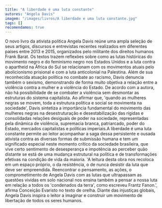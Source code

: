 ```yaml
---
title: "A liberdade é uma luta constante"
autores: "Angela Davis"
imagem: "/images/livros/A liberdade e uma luta constante.jpg"
tags: []
recomendamos: true
---
```


O novo livro da ativista política Angela Davis reúne uma ampla seleção de seus artigos, discursos e entrevistas recentes realizados em diferentes países entre 2013 e 2015, organizados pelo militante dos direitos humanos Frank Barat. Os textos trazem reflexões sobre como as lutas históricas do movimento negro e do feminismo negro nos Estados Unidos e a luta contra o apartheid na África do Sul se relacionam com os movimentos atuais pelo abolicionismo prisional e com a luta anticolonial na Palestina. Além de sua reconhecida atuação política no combate ao racismo, Davis denuncia também o sexismo, demonstrando de forma muito objetiva a relação entre a violência contra a mulher e a violência do Estado. De acordo com a autora, não há possibilidade de se combater a violência sem desmontar as estruturas do sistema capitalista. Ao afirmar que, 'quando as mulheres negras se movem, toda a estrutura política e social se movimenta na sociedade', Davis sintetiza a importância fundamental do movimento das mulheres negras na desestruturação e desestabilização das rígidas e consolidadas relações desiguais de poder na sociedade, representadas pela dinâmica de violência, supremacia branca, patriarcado, poder do Estado, mercados capitalistas e políticas imperiais.A liberdade é uma luta constante permite ao leitor acompanhar a saga dessa persistente e ousada ativista contra as diversas formas de submissão humana e tem um significado especial neste momento crítico da sociedade brasileira, que vive certo sentimento de desesperança e impotência ao perceber quão distante se está de uma mudança estrutural na política e de transformações efetivas na condição de vida da maioria. 'A leitura desta obra nos recoloca em um espaço próprio, o da resistência, o de nunca desistir da luta que deve ser empreendida. Reencontrar o pensamento, as ações, o comprometimento de Angela Davis com as lutas que ultrapassam as questões vividas em solo nacional nos ensina também a pensar a nossa luta em relação a todos os 'condenados da terra', como escreveu Frantz Fanon.', afirma Conceição Evaristo no texto de orelha. Diante das injustiças globais, Angela Davis inspira o leitor a imaginar e construir um movimento de libertação de todos os seres humanos.
